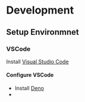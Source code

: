 # Development
## Setup Environmnet
### VSCode
Install [Visual Studio Code](https://code.visualstudio.com/download)
#### Configure VSCode
* Install [Deno](vscode:extension/denoland.vscode-deno)
* 


